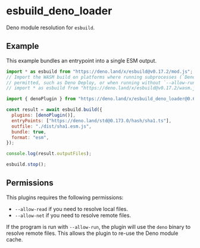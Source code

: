 # esbuild_deno_loader

Deno module resolution for `esbuild`.

## Example

This example bundles an entrypoint into a single ESM output.

```js
import * as esbuild from "https://deno.land/x/esbuild@v0.17.2/mod.js";
// Import the WASM build on platforms where running subprocesses (`Deno.run`) is not
// permitted, such as Deno Deploy, or when running without `--allow-run`.
// import * as esbuild from "https://deno.land/x/esbuild@v0.17.2/wasm.js";

import { denoPlugin } from "https://deno.land/x/esbuild_deno_loader@0.6.0/mod.ts";

const result = await esbuild.build({
  plugins: [denoPlugin()],
  entryPoints: ["https://deno.land/std@0.173.0/hash/sha1.ts"],
  outfile: "./dist/sha1.esm.js",
  bundle: true,
  format: "esm",
});

console.log(result.outputFiles);

esbuild.stop();
```

## Permissions

This plugins requires the following permissions:

- `--allow-read` if you need to resolve local files.
- `--allow-net` if you need to resolve remote files.

If the program is run with `--allow-run`, the plugin will use the `deno` binary
to resolve remote files. This allows the plugin to re-use the Deno module cache.
